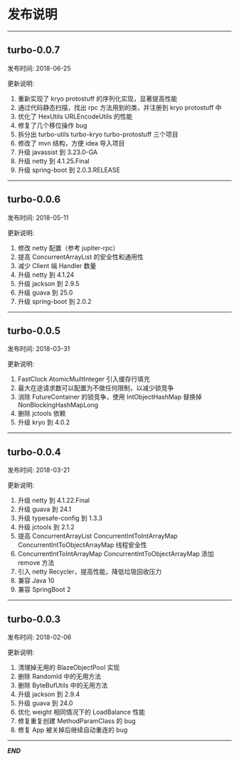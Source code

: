 # 发布说明
----------------------------------------------

## turbo-0.0.7
发布时间: 2018-06-25

更新说明: 
1. 重新实现了 kryo protostuff 的序列化实现，显著提高性能
2. 通过代码静态扫描，找出 rpc 方法用到的类，并注册到 kryo protostuff 中
3. 优化了 HexUtils URLEncodeUtils 的性能
4. 修复了几个移位操作 bug
5. 拆分出 turbo-utils turbo-kryo turbo-protostuff 三个项目
6. 修改了 mvn 结构，方便 idea 导入项目
7. 升级 javassist 到 3.23.0-GA
8. 升级 netty 到 4.1.25.Final
9. 升级 spring-boot 到 2.0.3.RELEASE

----------------------------------------------

## turbo-0.0.6
发布时间: 2018-05-11

更新说明: 
1. 修改 netty 配置（参考 jupiter-rpc）
2. 提高 ConcurrentArrayList 的安全性和通用性
3. 减少 Client 端 Handler 数量
4. 升级 netty 到 4.1.24
5. 升级 jackson 到 2.9.5
6. 升级 guava 到 25.0
7. 升级 spring-boot 到 2.0.2

----------------------------------------------

## turbo-0.0.5
发布时间: 2018-03-31

更新说明: 
1. FastClock AtomicMuiltInteger 引入缓存行填充
2. 最大在途请求数可以配置为不做任何限制，以减少锁竞争
3. 消除 FutureContainer 的锁竞争，使用 IntObjectHashMap 替换掉 NonBlockingHashMapLong
4. 删除 jctools 依赖
5. 升级 kryo 到 4.0.2

----------------------------------------------

## turbo-0.0.4
发布时间: 2018-03-21

更新说明: 
1. 升级 netty 到 4.1.22.Final
2. 升级 guava 到 24.1
3. 升级 typesafe-config 到 1.3.3
4. 升级 jctools 到 2.1.2
5. 提高 ConcurrentArrayList ConcurrentIntToIntArrayMap ConcurrentIntToObjectArrayMap 线程安全性
6. ConcurrentIntToIntArrayMap ConcurrentIntToObjectArrayMap 添加 remove 方法
7. 引入 netty Recycler，提高性能，降低垃圾回收压力
8. 兼容 Java 10
9. 兼容 SpringBoot 2

----------------------------------------------

## turbo-0.0.3
发布时间: 2018-02-06

更新说明: 
1. 清理掉无用的 BlazeObjectPool 实现
2. 删除 RandomId 中的无用方法
3. 删除 ByteBufUtils 中的无用方法
4. 升级 jackson 到 2.9.4
5. 升级 guava 到 24.0
6. 优化 weight 相同情况下的 LoadBalance 性能
7. 修复重复创建 MethodParamClass 的 bug
8. 修复 App 被关掉后继续自动重连的 bug

----------------------------------------------

***END***